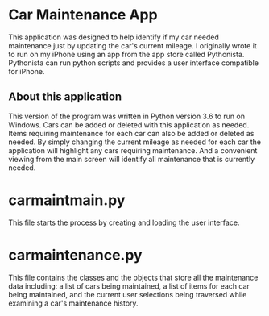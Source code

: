 # Car Maintenance App
This application was designed to help identify if my car needed maintenance just by updating the car's 
current mileage.  I originally wrote it to run on my iPhone using an app from the app store called 
Pythonista.  Pythonista can run python scripts and provides a user interface compatible for iPhone.

## About this application
This version of the program was written in Python version 3.6 to run on Windows.  Cars can be added
or deleted with this application as needed.  Items requiring maintenance for each car can also be
added or deleted as needed.  By simply changing the current mileage as needed for each car the 
application will highlight any cars requiring maintenance.  And a convenient viewing from the main
screen will identify all maintenance that is currently needed.

# carmaintmain.py
This file starts the process by creating and loading the user interface.

# carmaintenance.py
This file contains the classes and the objects that store all the maintenance data including: 
a list of cars being maintained, a list of items for each car being maintained, and
the current user selections being traversed while examining a car's maintenance history.

